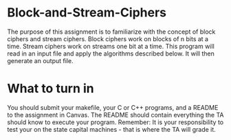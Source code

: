 # Block-and-Stream-Ciphers
The purpose of this assignment is to familiarize with the concept of block ciphers and stream ciphers. Block ciphers work on blocks of n bits at a time. Stream ciphers work on streams one bit at a time. This program will read in an input file and apply the algorithms described below. It will then generate an output file.

# What to turn in
You should submit your makefile, your C or C++ programs, and a README to the assignment in Canvas. The README should contain everything the TA should know to execute your program. Remember: It is your responsibility to test your on the state capital machines - that is where the TA will grade it.